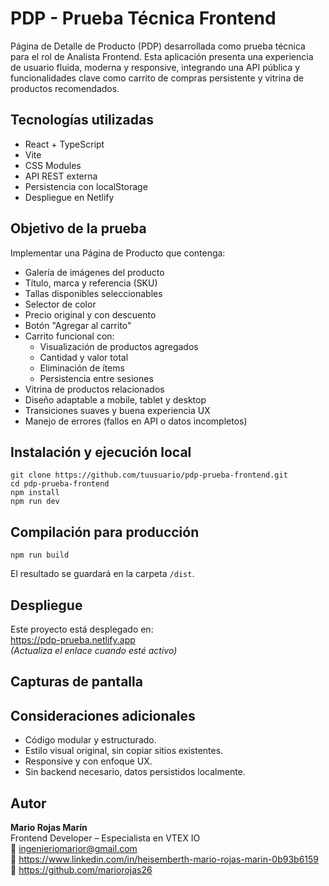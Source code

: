 # PDP - Prueba Técnica Frontend

Página de Detalle de Producto (PDP) desarrollada como prueba técnica para el rol de Analista Frontend. Esta aplicación presenta una experiencia de usuario fluida, moderna y responsive, integrando una API pública y funcionalidades clave como carrito de compras persistente y vitrina de productos recomendados.



## Tecnologías utilizadas

- React + TypeScript  
- Vite  
- CSS Modules  
- API REST externa  
- Persistencia con localStorage  
- Despliegue en Netlify



## Objetivo de la prueba

Implementar una Página de Producto que contenga:

- Galería de imágenes del producto  
- Título, marca y referencia (SKU)  
- Tallas disponibles seleccionables  
- Selector de color  
- Precio original y con descuento  
- Botón "Agregar al carrito"  
- Carrito funcional con:  
  - Visualización de productos agregados  
  - Cantidad y valor total  
  - Eliminación de ítems  
  - Persistencia entre sesiones  
- Vitrina de productos relacionados  
- Diseño adaptable a mobile, tablet y desktop  
- Transiciones suaves y buena experiencia UX  
- Manejo de errores (fallos en API o datos incompletos)



## Instalación y ejecución local

```
git clone https://github.com/tuusuario/pdp-prueba-frontend.git
cd pdp-prueba-frontend
npm install
npm run dev
```



## Compilación para producción

```
npm run build
```

El resultado se guardará en la carpeta `/dist`.



## Despliegue

Este proyecto está desplegado en:  
https://pdp-prueba.netlify.app  
_(Actualiza el enlace cuando esté activo)_



## Capturas de pantalla

<!-- Puedes insertar imágenes aquí -->  
<!-- ![Desktop view](./screenshots/pdp-desktop.png) -->



## Consideraciones adicionales

- Código modular y estructurado.  
- Estilo visual original, sin copiar sitios existentes.  
- Responsive y con enfoque UX.  
- Sin backend necesario, datos persistidos localmente.



## Autor

**Mario Rojas Marín**  
Frontend Developer – Especialista en VTEX IO  
📧 ingenieriomarior@gmail.com  
🔗 https://www.linkedin.com/in/heisemberth-mario-rojas-marin-0b93b6159  
🔗 https://github.com/mariorojas26





